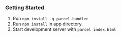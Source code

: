 ### Getting Started

  1. Run `npm install -g parcel-bundler`
  2. Run `npm install` in app directory.
  3. Start development server with `parcel index.html`
